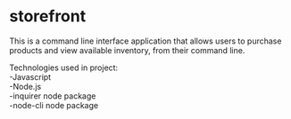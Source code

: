 # storefront

This is a command line interface application that allows users to purchase products and view available inventory, from their command line. 

Technologies used in project: \
-Javascript \
-Node.js \
-inquirer node package \
-node-cli node package 


